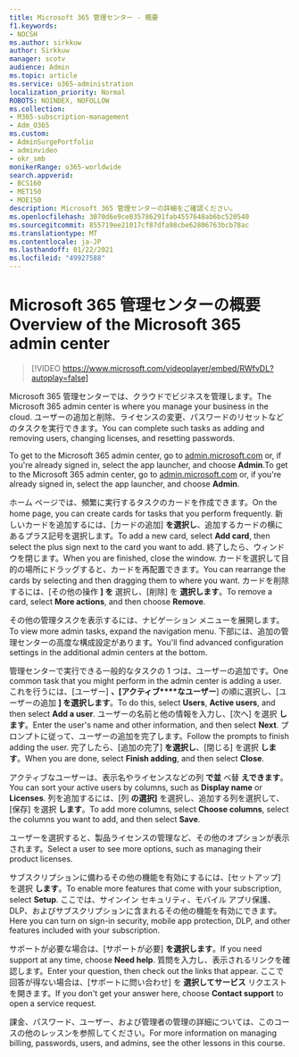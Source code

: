 ```yaml
---
title: Microsoft 365 管理センター - 概要
f1.keywords:
- NOCSH
ms.author: sirkkuw
author: Sirkkuw
manager: scotv
audience: Admin
ms.topic: article
ms.service: o365-administration
localization_priority: Normal
ROBOTS: NOINDEX, NOFOLLOW
ms.collection:
- M365-subscription-management
- Adm_O365
ms.custom:
- AdminSurgePortfolio
- adminvideo
- okr_smb
monikerRange: o365-worldwide
search.appverid:
- BCS160
- MET150
- MOE150
description: Microsoft 365 管理センターの詳細をご確認ください。
ms.openlocfilehash: 3070d6e9ce035786291fab4557648ab6bc520540
ms.sourcegitcommit: 855719ee21017cf87dfa98cbe62806763bcb78ac
ms.translationtype: MT
ms.contentlocale: ja-JP
ms.lasthandoff: 01/22/2021
ms.locfileid: "49927588"
---
```

# <a name="overview-of-the-microsoft-365-admin-center"></a><span data-ttu-id="4a0e9-103">Microsoft 365 管理センターの概要</span><span class="sxs-lookup"><span data-stu-id="4a0e9-103">Overview of the Microsoft 365 admin center</span></span>

> [!VIDEO https://www.microsoft.com/videoplayer/embed/RWfvDL?autoplay=false]

<span data-ttu-id="4a0e9-104">Microsoft 365 管理センターでは、クラウドでビジネスを管理します。</span><span class="sxs-lookup"><span data-stu-id="4a0e9-104">The Microsoft 365 admin center is where you manage your business in the cloud.</span></span> <span data-ttu-id="4a0e9-105">ユーザーの追加と削除、ライセンスの変更、パスワードのリセットなどのタスクを実行できます。</span><span class="sxs-lookup"><span data-stu-id="4a0e9-105">You can complete such tasks as adding and removing users, changing licenses, and resetting passwords.</span></span> 

<span data-ttu-id="4a0e9-106">To get to the Microsoft 365 admin center, go to [admin.microsoft.com](https://admin.microsoft.com) or, if you're already signed in, select the app launcher, and choose **Admin**.</span><span class="sxs-lookup"><span data-stu-id="4a0e9-106">To get to the Microsoft 365 admin center, go to [admin.microsoft.com](https://admin.microsoft.com) or, if you're already signed in, select the app launcher, and choose **Admin**.</span></span>

<span data-ttu-id="4a0e9-107">ホーム ページでは、頻繁に実行するタスクのカードを作成できます。</span><span class="sxs-lookup"><span data-stu-id="4a0e9-107">On the home page, you can create cards for tasks that you perform frequently.</span></span> <span data-ttu-id="4a0e9-108">新しいカードを追加するには、[カードの追加] **を選択し**、追加するカードの横にあるプラス記号を選択します。</span><span class="sxs-lookup"><span data-stu-id="4a0e9-108">To add a new card, select **Add card**, then select the plus sign next to the card you want to add.</span></span> <span data-ttu-id="4a0e9-109">終了したら、ウィンドウを閉じます。</span><span class="sxs-lookup"><span data-stu-id="4a0e9-109">When you are finished, close the window.</span></span> <span data-ttu-id="4a0e9-110">カードを選択して目的の場所にドラッグすると、カードを再配置できます。</span><span class="sxs-lookup"><span data-stu-id="4a0e9-110">You can rearrange the cards by selecting and then dragging them to where you want.</span></span> <span data-ttu-id="4a0e9-111">カードを削除するには、[その他の操作 **] を** 選択し、[削除] を **選択します**。</span><span class="sxs-lookup"><span data-stu-id="4a0e9-111">To remove a card, select **More actions**, and then choose **Remove**.</span></span>

<span data-ttu-id="4a0e9-112">その他の管理タスクを表示するには、ナビゲーション メニューを展開します。</span><span class="sxs-lookup"><span data-stu-id="4a0e9-112">To view more admin tasks, expand the navigation menu.</span></span> <span data-ttu-id="4a0e9-113">下部には、追加の管理センターの高度な構成設定があります。</span><span class="sxs-lookup"><span data-stu-id="4a0e9-113">You'll find advanced configuration settings in the additional admin centers at the bottom.</span></span>

<span data-ttu-id="4a0e9-114">管理センターで実行できる一般的なタスクの 1 つは、ユーザーの追加です。</span><span class="sxs-lookup"><span data-stu-id="4a0e9-114">One common task that you might perform in the admin center is adding a user.</span></span> <span data-ttu-id="4a0e9-115">これを行うには、[ユーザー] **、[アクティブ\*\*\*\*なユーザー**] の順に選択し、[ユーザーの追加 **] を選択します**。</span><span class="sxs-lookup"><span data-stu-id="4a0e9-115">To do this, select **Users**, **Active users**, and then select **Add a user**.</span></span> <span data-ttu-id="4a0e9-116">ユーザーの名前と他の情報を入力し、[次へ] を選択 **します**。</span><span class="sxs-lookup"><span data-stu-id="4a0e9-116">Enter the user's name and other information, and then select **Next**.</span></span> <span data-ttu-id="4a0e9-117">プロンプトに従って、ユーザーの追加を完了します。</span><span class="sxs-lookup"><span data-stu-id="4a0e9-117">Follow the prompts to finish adding the user.</span></span> <span data-ttu-id="4a0e9-118">完了したら、[追加の完了] **を選択し**、[閉じる] を選択 **します**。</span><span class="sxs-lookup"><span data-stu-id="4a0e9-118">When you are done, select **Finish adding**, and then select **Close**.</span></span>

<span data-ttu-id="4a0e9-119">アクティブなユーザーは、表示名やライセンスなどの列 **で並** べ替 **えできます**。</span><span class="sxs-lookup"><span data-stu-id="4a0e9-119">You can sort your active users by columns, such as **Display name** or **Licenses**.</span></span> <span data-ttu-id="4a0e9-120">列を追加するには、[列 **の選択]** を選択し、追加する列を選択して、[保存] を選択 **します**。</span><span class="sxs-lookup"><span data-stu-id="4a0e9-120">To add more columns, select **Choose columns**, select the columns you want to add, and then select **Save**.</span></span>

<span data-ttu-id="4a0e9-121">ユーザーを選択すると、製品ライセンスの管理など、その他のオプションが表示されます。</span><span class="sxs-lookup"><span data-stu-id="4a0e9-121">Select a user to see more options, such as managing their product licenses.</span></span>

<span data-ttu-id="4a0e9-122">サブスクリプションに備わるその他の機能を有効にするには、[セットアップ] を選択 **します**。</span><span class="sxs-lookup"><span data-stu-id="4a0e9-122">To enable more features that come with your subscription, select **Setup**.</span></span> <span data-ttu-id="4a0e9-123">ここでは、サインイン セキュリティ、モバイル アプリ保護、DLP、およびサブスクリプションに含まれるその他の機能を有効にできます。</span><span class="sxs-lookup"><span data-stu-id="4a0e9-123">Here you can turn on sign-in security, mobile app protection, DLP, and other features included with your subscription.</span></span>

<span data-ttu-id="4a0e9-124">サポートが必要な場合は、[サポートが必要] **を選択します**。</span><span class="sxs-lookup"><span data-stu-id="4a0e9-124">If you need support at any time, choose **Need help**.</span></span> <span data-ttu-id="4a0e9-125">質問を入力し、表示されるリンクを確認します。</span><span class="sxs-lookup"><span data-stu-id="4a0e9-125">Enter your question, then check out the links that appear.</span></span> <span data-ttu-id="4a0e9-126">ここで回答が得ない場合は、[サポートに問い合わせ] を **選択してサービス** リクエストを開きます。</span><span class="sxs-lookup"><span data-stu-id="4a0e9-126">If you don't get your answer here, choose **Contact support** to open a service request.</span></span> 

<span data-ttu-id="4a0e9-127">課金、パスワード、ユーザー、および管理者の管理の詳細については、このコースの他のレッスンを参照してください。</span><span class="sxs-lookup"><span data-stu-id="4a0e9-127">For more information on managing billing, passwords, users, and admins, see the other lessons in this course.</span></span>
